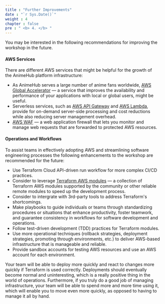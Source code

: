 ```yaml
---
title : "Further Improvements"
date : "`r Sys.Date()`"
weight : 4
chapter : false
pre : " <b> 4. </b> "
---
```


You may be interested in the following recommendations for improving the workshop in the future.

#### AWS Services

There are different AWS services that might be helpful for the growth of the AnimeHub platform infrastructure:

+ As AnimeHub serves a large number of anime fans worldwide, [AWS Global Accelerator](https://docs.aws.amazon.com/global-accelerator/) — a service that improves the availability and performance of your applications with local or global users, might be useful.
+ Serverless services, such as [AWS API Gateway](https://docs.aws.amazon.com/apigateway/) and [AWS Lambda](https://docs.aws.amazon.com/lambda/), provide for on-demand server-side processing and cost reductions while also reducing server management overhead.
+ [AWS WAF](https://docs.aws.amazon.com/waf/) — a web application firewall that lets you monitor and manage web requests that are forwarded to protected AWS resources.

#### Operations and Workflows

To assist teams in effectively adopting AWS and streamlining software engineering processes the following enhancements to the workshop are recommended for the future:

+ Use Terraform Cloud API-driven run workflow for more complex CI/CD practices.
+ Consider to leverage [Terraform AWS modules](https://github.com/terraform-aws-modules) — a collection of Terraform AWS modules supported by the community or other reliable remote modules to speed up the development process.
+ Consider to intergrate with 3rd-party tools to address Terraform's shortcomings.
+ Make playbooks to guide individuals or teams through standardizing procedures or situations that enhance productivity, foster teamwork, and guarantee consistency in workflows for software development and operations.
+ Follow test-driven development (TDD) practices for Terraform modules.
+ Use more operational techniques (rollback strategies, deployment strategies, promoting through environments, etc.) to deliver AWS-based infrastructure that is manageable and reliable.
+ Provide sandbox accounts for testing AWS resources and use an AWS account for each environment.

Your team will be able to deploy more quickly and react to changes more quickly if Terraform is used correctly. Deployments should eventually become normal and uninteresting, which is a really positive thing in the world of operations. Furthermore, if you truly do a good job of managing infrastructure, your team will be able to spend more and more time using it, which will enable you to move even more quickly, as opposed to having to manage it all by hand.
